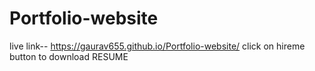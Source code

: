 # Portfolio-website
live link-- https://gaurav655.github.io/Portfolio-website/
click on hireme button to download RESUME 
